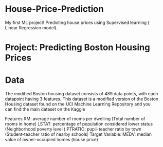 # House-Price-Prediction
My first ML project! Predicting house prices using Supervised learning ( Linear Regression model).
# Project: Predicting Boston Housing Prices
# Data
The modified Boston housing dataset consists of 489 data points, with each datapoint having 3 features. This dataset is a modified version of the Boston Housing dataset found on the UCI Machine Learning Repository and you can find the main dataset on the Kaggle

Features
RM: average number of rooms per dwelling (Total number of rooms in home)
LSTAT: percentage of population considered lower status (Neighborhood poverty level )
PTRATIO: pupil-teacher ratio by town (Student-teacher ratio of nearby schools)
Target Variable: MEDV: median value of owner-occupied homes (house price)
